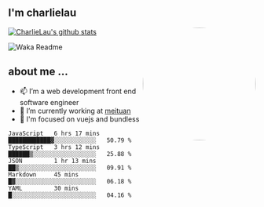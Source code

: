 
<h2>I'm charlielau</h2>
<img align='right' style="border-radius:50%" src="https://avatars1.githubusercontent.com/u/44078251?s=460&u=6b4f1c257663e44063b0b6a21c9c94f45bcfdcc7&v=4" width="230">

[![CharlieLau's github stats](https://github-readme-stats.vercel.app/api?username=charlielau)](https://github.com/charlielau/github-readme-stats)


![Waka Readme](https://github.com/CharlieLau/charlielau/workflows/Waka%20Readme/badge.svg)

## about me ...
- 📫 I’m a web development front end software engineer
- 🔭 I’m currently working at  <a href="https://www.meituan.com">meituan</a>
- 🔭 I'm focused on vuejs and bundless

<!-- <p align="center">
  <a href="https://github.com/charlielau" class="rich-diff-level-one">
    <img src="https://github-readme-stats.vercel.app/api?username=charlielau&title_color=333&text_color=777" alt="CharlieLau" >
  </a>
</p> -->

<!--START_SECTION:waka-->
```text
JavaScript   6 hrs 17 mins   ████████████▓░░░░░░░░░░░░   50.79 % 
TypeScript   3 hrs 12 mins   ██████▒░░░░░░░░░░░░░░░░░░   25.88 % 
JSON         1 hr 13 mins    ██▒░░░░░░░░░░░░░░░░░░░░░░   09.91 % 
Markdown     45 mins         █▓░░░░░░░░░░░░░░░░░░░░░░░   06.18 % 
YAML         30 mins         █░░░░░░░░░░░░░░░░░░░░░░░░   04.16 % 
```
<!--END_SECTION:waka-->
